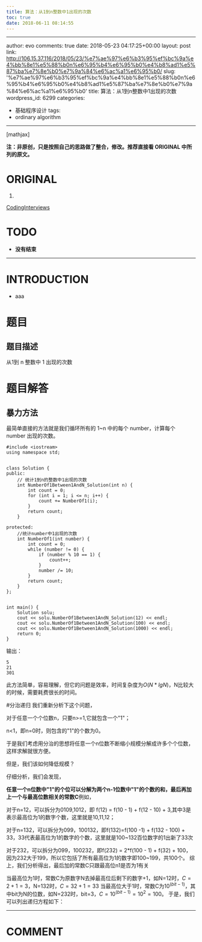 ```yaml
---
title: 算法：从1到n整数中1出现的次数
toc: true
date: 2018-06-11 08:14:55
---
```

---
author: evo
comments: true
date: 2018-05-23 04:17:25+00:00
layout: post
link: http://106.15.37.116/2018/05/23/%e7%ae%97%e6%b3%95%ef%bc%9a%e4%bb%8e1%e5%88%b0n%e6%95%b4%e6%95%b0%e4%b8%ad1%e5%87%ba%e7%8e%b0%e7%9a%84%e6%ac%a1%e6%95%b0/
slug: '%e7%ae%97%e6%b3%95%ef%bc%9a%e4%bb%8e1%e5%88%b0n%e6%95%b4%e6%95%b0%e4%b8%ad1%e5%87%ba%e7%8e%b0%e7%9a%84%e6%ac%a1%e6%95%b0'
title: 算法：从1到n整数中1出现的次数
wordpress_id: 6299
categories:
- 基础程序设计
tags:
- ordinary algorithm
---

<!-- more -->

[mathjax]

**注：非原创，只是按照自己的思路做了整合，修改。推荐直接看 ORIGINAL 中所列的原文。**


# ORIGINAL





 	
  1. 


[CodingInterviews](https://github.com/gatieme/CodingInterviews)







# TODO





 	
  * **没有结束**





* * *





# INTRODUCTION





 	
  * aaa





# 题目




## 题目描述


从1到 n 整数中 1 出现的次数






# 题目解答




## 暴力方法


最简单直接的方法就是我们循环所有的 1~n 中的每个 number，计算每个 number 出现的次数。

    
    #include <iostream>
    using namespace std;
    
    
    class Solution {
    public:
    	// 统计1到n的整数中1出现的次数
    	int NumberOf1Between1AndN_Solution(int n) {
    		int count = 0;
    		for (int i = 1; i <= n; i++) {
    			count += NumberOf1(i);
    		}
    		return count;
    	}
    
    protected:
    	//统计number中1出现的次数
    	int NumberOf1(int number) {
    		int count = 0;
    		while (number != 0) {
    			if (number % 10 == 1) {
    				count++;
    			}
    			number /= 10;
    		}
    		return count;
    	}
    };
    
    
    int main() {
    	Solution solu;
    	cout << solu.NumberOf1Between1AndN_Solution(12) << endl;
    	cout << solu.NumberOf1Between1AndN_Solution(100) << endl;
    	cout << solu.NumberOf1Between1AndN_Solution(1000) << endl;
    	return 0;
    }


输出：

    
    5
    21
    301


此方法简单，容易理解，但它的问题是效率，时间复杂度为$O(N * lgN)$，N比较大的时候，需要耗费很长的时间。

#分治递归
我们重新分析下这个问题，

对于任意一个个位数n，只要n>=1,它就包含一个"1"；

n<1，即n=0时，则包含的"1"的个数为0。

于是我们考虑用分治的思想将任意一个n位数不断缩小规模分解成许多个个位数，这样求解就很方便。

但是，我们该如何降低规模？

仔细分析，我们会发现，

**任意一个n位数中"1"的个位可以分解为两个n-1位数中"1"的个数的和，最后再加上一个与最高位数相关的常数C**例如，

对于n=12，可以拆分为0109,1012，即 f(12) = f(10 - 1) + f(12 - 10) + 3,其中3是表示最高位为1的数字个数，这里就是10,11,12；

对于n=132，可以拆分为099，100132，即f(132)=f(100 -1) + f(132 - 100) + 33，33代表最高位为1的数字的个数，这里就是100~132百位数字的1出新了33次

对于232，可以拆分为099，100232，即f(232) = 2*f(100 - 1) + f(32) + 100，因为232大于199，所以它包括了所有最高位为1的数字即100~199，共100个。
综上，我们分析得出，最后加的常数C只跟最高位n1是否为1有关

当最高位为1时，常数C为原数字N去掉最高位后剩下的数字+1，如N=12时，$C = 2 + 1 = 3$，N=132时，$C = 32 + 1 = 33$
当最高位大于1时，常数C为$10^(bit-1)$，其中bit为N的位数，如N=232时，bit=3，$C = 10^(bit-1) = 10^2 = 100$。 于是，我们可以列出递归方程如下：











* * *





# COMMENT



